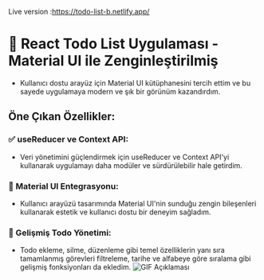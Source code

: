Live version :https://todo-list-b.netlify.app/
# 🚀 React Todo List Uygulaması - Material UI ile Zenginleştirilmiş
* Kullanıcı dostu arayüz için Material UI kütüphanesini tercih ettim ve bu sayede uygulamaya modern ve şık bir görünüm kazandırdım.

## Öne Çıkan Özellikler:
### ✅ useReducer ve Context API: 
 * Veri yönetimini güçlendirmek için useReducer ve Context API'yi kullanarak uygulamayı daha modüler ve sürdürülebilir hale getirdim.
### 🎨 Material UI Entegrasyonu: 
 * Kullanıcı arayüzü tasarımında Material UI'nin sunduğu zengin bileşenleri kullanarak estetik ve kullanıcı dostu bir deneyim sağladım.
### 📝 Gelişmiş Todo Yönetimi:
 * Todo ekleme, silme, düzenleme gibi temel özelliklerin yanı sıra tamamlanmış görevleri filtreleme, tarihe ve alfabeye göre sıralama gibi gelişmiş fonksiyonları da ekledim.
   ![GIF Açıklaması](dosya-yolu.gif)
